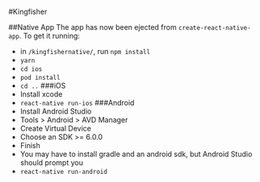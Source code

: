 #Kingfisher

##Native App
The app has now been ejected from  `create-react-native-app`. To get it running:
- in `/kingfishernative/`, run `npm install`
- `yarn`
- `cd ios`
- `pod install`
- `cd ..`
###iOS
- Install xcode
- `react-native run-ios`
###Android
- Install Android Studio
- Tools > Android > AVD Manager
- Create Virtual Device
- Choose an SDK >= 6.0.0
- Finish
- You may have to install gradle and an android sdk, but Android Studio should prompt you
- `react-native run-android`
